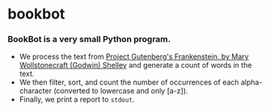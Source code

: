 # bookbot
### BookBot is a very small Python program.

- We process the text from [Project Gutenberg's Frankenstein, by Mary
Wollstonecraft (Godwin) Shelley](https://raw.githubusercontent.com/asweigart/codebreaker/master/frankenstein.txt) and generate a count of words in the text.
- We then filter, sort, and count the number of occurrences of each
alpha-character (converted to lowercase and only [a-z]).
- Finally, we print a report to `stdout`.
